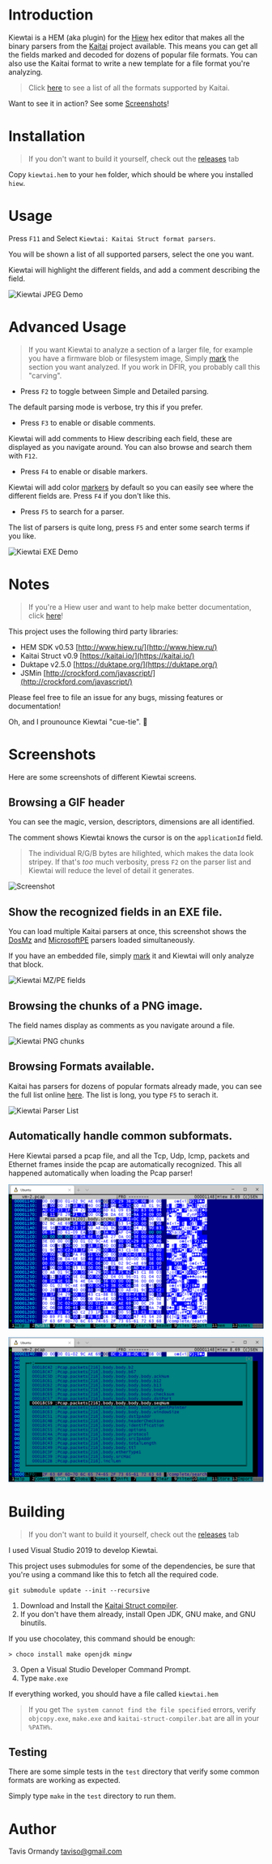 # Introduction

Kiewtai is a HEM (aka plugin) for the [Hiew](http://www.hiew.ru/) hex editor
that makes all the binary parsers from the [Kaitai](https://kaitai.io/) project
available. This means you can get all the fields marked and decoded for dozens
of popular file formats. You can also use the Kaitai format to write a new
template for a file format you're analyzing.

> Click [here](https://formats.kaitai.io/) to see a list of all the formats
> supported by Kaitai.

Want to see it in action? See some [Screenshots](#screenshots)!


# Installation

> If you don't want to build it yourself, check out the
> [releases](https://github.com/taviso/kiewtai/releases)  tab


Copy `kiewtai.hem` to your `hem` folder, which should be where you installed
`hiew`.

# Usage

Press `F11` and Select `Kiewtai: Kaitai Struct format parsers`.

You will be shown a list of all supported parsers, select the one you want.

Kiewtai will highlight the different fields, and add a comment describing the
field.

![Kiewtai JPEG Demo](doc/kiewtai-jpg.gif)

# Advanced Usage

> If you want Kiewtai to analyze a section of a larger file, for example you
> have a firmware blob or filesystem image, Simply
> [mark](https://taviso.github.io/hiewdocs/?query=mark%20a%20block) the section
> you want analyzed. If you work in DFIR, you probably call this "carving".

 - Press `F2` to toggle between Simple and Detailed parsing.

The default parsing mode is verbose, try this if you prefer.

 - Press `F3` to enable or disable comments.

Kiewtai will add comments to Hiew describing each field, these are displayed as
you navigate around. You can also browse and search them with `F12`.

- Press `F4` to enable or disable markers.

Kiewtai will add color
[markers](https://taviso.github.io/hiewdocs/?query=assign%20a%20color) by
default so you can easily see where the different fields are. Press `F4` if you
don't like this.

- Press `F5` to search for a parser.

The list of parsers is quite long, press `F5` and enter some search terms if
you  like.

![Kiewtai EXE Demo](doc/kiewtai-exe.gif)

# Notes

> If you're a Hiew user and want to help make better documentation, click 
> [here](https://github.com/taviso/hiewdocs)!

This project uses the following third party libraries:

- HEM SDK v0.53 [http://www.hiew.ru/](http://www.hiew.ru/)
- Kaitai Struct  v0.9 [https://kaitai.io/](https://kaitai.io/)
- Duktape v2.5.0 [https://duktape.org/](https://duktape.org/)
- JSMin [http://crockford.com/javascript/](http://crockford.com/javascript/)

Please feel free to file an issue for any bugs, missing features or documentation!

Oh, and I prounounce Kiewtai "cue-tie". 🙂

# Screenshots

Here are some screenshots of different Kiewtai screens.

## Browsing a GIF header

You can see the  magic, version, descriptors, dimensions are all identified.

The comment shows Kiewtai knows the cursor is on the `applicationId` field.

> The individual R/G/B bytes are hilighted, which makes the data look
> stripey. If that's *too* much verbosity, press `F2` on the parser
> list and Kiewtai will reduce the level of detail it generates.

![Screenshot](doc/kiewtai.png)


## Show the recognized fields in an EXE file.

You can load multiple Kaitai parsers at once, this screenshot shows the
[DosMz](https://formats.kaitai.io/dos_mz/index.html) and
[MicrosoftPE](https://formats.kaitai.io/microsoft_pe/index.html) parsers
loaded simultaneously.

If you have an embedded file, simply
[mark](https://taviso.github.io/hiewdocs/#mark) it and Kiewtai will only
analyze that block.

![Kiewtai MZ/PE fields](doc/kiewtai-fields.png)

## Browsing the chunks of a PNG image.

The field names display as comments as you navigate around a file.

![Kiewtai PNG chunks](doc/kiewtai-png.png)

## Browsing Formats available.

Kaitai has parsers for dozens of popular formats already made, you can  see the
full list online [here](https://formats.kaitai.io/). The list is long, you type
`F5` to serach it.

![Kiewtai Parser List](doc/kiewtai-formats.png)

## Automatically handle common subformats.

Here Kiewtai parsed a pcap file, and all the Tcp, Udp, Icmp, packets and
Ethernet frames inside the pcap are automatically recognized. This all happened
automatically when loading the Pcap parser!

![Viewing the MAC address](doc/pcap-srcmac.png)


![List all the PCAP fields](doc/pcap-listfield.png)

# Building

> If you don't want to build it yourself, check out the
> [releases](https://github.com/taviso/kiewtai/releases) tab

I used Visual Studio 2019 to develop Kiewtai.

This project uses submodules for some of the dependencies, be sure that you're
using a command like this to fetch all the required code.

```
git submodule update --init --recursive

```

1. Download and Install the [Kaitai Struct compiler](https://kaitai.io).
2. If you don't have them already, install Open JDK, GNU make, and GNU binutils.

If you use chocolatey, this command should be enough:

```
> choco install make openjdk mingw
```

3. Open a Visual Studio Developer Command Prompt.
4. Type `make.exe`

If everything worked, you should have a file called `kiewtai.hem`

> If you get `The system cannot find the file specified` errors, verify
> `objcopy.exe`, `make.exe` and `kaitai-struct-compiler.bat` are all in your
> `%PATH%`.

## Testing

There are some simple tests in the `test` directory that verify some common
formats are working as expected.

Simply type `make` in the `test` directory to run them.

# Author

Tavis Ormandy <taviso@gmail.com>

